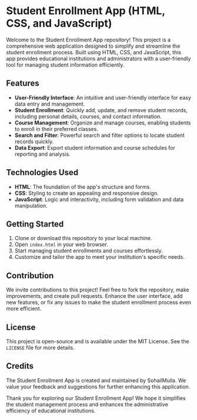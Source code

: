# Student Enrollment App (HTML, CSS, and JavaScript)

Welcome to the Student Enrollment App repository! This project is a comprehensive web application designed to simplify and streamline the student enrollment process. Built using HTML, CSS, and JavaScript, this app provides educational institutions and administrators with a user-friendly tool for managing student information efficiently.

## Features

- **User-Friendly Interface**: An intuitive and user-friendly interface for easy data entry and management.
- **Student Enrollment**: Quickly add, update, and remove student records, including personal details, courses, and contact information.
- **Course Management**: Organize and manage courses, enabling students to enroll in their preferred classes.
- **Search and Filter**: Powerful search and filter options to locate student records quickly.
- **Data Export**: Export student information and course schedules for reporting and analysis.

## Technologies Used

- **HTML**: The foundation of the app's structure and forms.
- **CSS**: Styling to create an appealing and responsive design.
- **JavaScript**: Logic and interactivity, including form validation and data manipulation.

## Getting Started

1. Clone or download this repository to your local machine.
2. Open `index.html` in your web browser.
3. Start managing student enrollments and courses effortlessly.
4. Customize and tailor the app to meet your institution's specific needs.

## Contribution

We invite contributions to this project! Feel free to fork the repository, make improvements, and create pull requests. Enhance the user interface, add new features, or fix any issues to make the student enrollment process even more efficient.

## License

This project is open-source and is available under the MIT License. See the `LICENSE` file for more details.

## Credits

The Student Enrollment App is created and maintained by SohailMulla. We value your feedback and suggestions for further enhancing this application.

Thank you for exploring our Student Enrollment App! We hope it simplifies the student management process and enhances the administrative efficiency of educational institutions.
